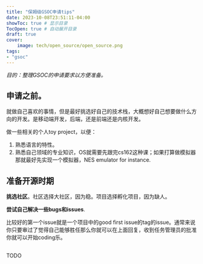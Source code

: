 ```yaml
---
title: "保姆级GSOC申请tips"
date: 2023-10-08T23:51:11-04:00
showToc: true # 显示目录
TocOpen: true # 自动展开目录
draft: true
cover:
    image: tech/open_source/open_source.png
tags: 
- "gsoc"
---
```



*目的：整理GSOC的申请要求以方便准备。*

## 申请之前。
就做自己喜欢的事情，但是最好挑选好自己的技术栈，大概想好自己想要做什么方向的开发。是移动端开发，后端，还是前端还是内核开发。

做一些相关的个人toy project，以便：
1. 熟悉语言的特性。
2. 熟悉自己领域的专业知识，OS就需要先跟完cs162这种课；如果打算做模拟器那就最好先实现一个模拟器，NES emulator for instance. 

## 准备开源时期
**挑选社区**。社区选择大社区，因为稳。项目选择孵化项目，因为缺人。

**尝试自己解决一些bugs和issues**.

比较好的第一个issue就是一个项目中的good first issue的tag的issue。通常来说你只要审过了觉得自己能够胜任那么你就可以在上面回复，收到任务管理员的批准你就可以开始coding乐。

## 
TODO 
